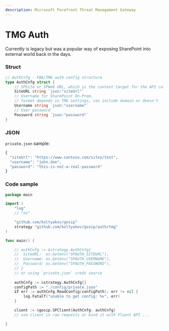```yaml
---
description: Microsoft Forefront Threat Management Gateway
---
```


# TMG Auth

Currently is legacy but was a popular way of exposing SharePoint into external world back in the days.

### Struct

```go
// AuthCnfg - FBA/TMG auth config structure
type AuthCnfg struct {
    // SPSite or SPWeb URL, which is the context target for the API calls
    SiteURL string `json:"siteUrl"`
    // Username for SharePoint On-Prem,
    // format depends in TMG settings, can include domain or doesn't
    Username string `json:"username"`
    // User password
    Password string `json:"password"`
}
```

### JSON

`private.json` sample:

```javascript
{
  "siteUrl": "https://www.contoso.com/sites/test",
  "username": "john.doe",
  "password": "this-is-not-a-real-password"
}
```

### Code sample

```go
package main

import (
	"log"
	// "os"

	"github.com/koltyakov/gosip"
	strategy "github.com/koltyakov/gosip/auth/tmg"
)

func main() {

	// authCnfg := &strategy.AuthCnfg{
	// 	SiteURL:  os.Getenv("SPAUTH_SITEURL"),
	// 	Username: os.Getenv("SPAUTH_USERNAME"),
	// 	Password: os.Getenv("SPAUTH_PASSWORD"),
	// }
	// or using `private.json` creds source
	
	authCnfg := &strategy.AuthCnfg{}
	configPath := "./config/private.json"
	if err := authCnfg.ReadConfig(configPath); err != nil {
		log.Fatalf("unable to get config: %v", err)
	}

	client := &gosip.SPClient{AuthCnfg: authCnfg}
	// use client in raw requests or bind it with Fluent API ...

}
```

